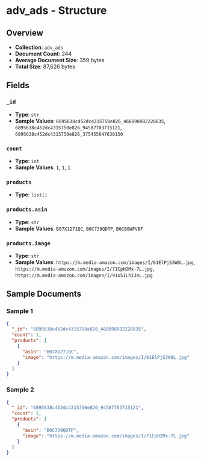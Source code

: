 # adv_ads - Structure

## Overview
- **Collection**: `adv_ads`
- **Document Count**: 244
- **Average Document Size**: 359 bytes
- **Total Size**: 87,626 bytes

## Fields

### `_id`

- **Type**: `str`
- **Sample Values**: `6895638c452dc4315750e826_460898982228835`, `6895638c452dc4315750e826_94587703715121`, `6895638c452dc4315750e826_375455047638150`

### `count`

- **Type**: `int`
- **Sample Values**: `1`, `1`, `1`

### `products`

- **Type**: `list[]`

### `products.asin`

- **Type**: `str`
- **Sample Values**: `B07X1271QC`, `B0C739QDTP`, `B0CBGWFVBF`

### `products.image`

- **Type**: `str`
- **Sample Values**: `https://m.media-amazon.com/images/I/61ElPjS3W8L.jpg`, `https://m.media-amazon.com/images/I/71CpH2Mx-7L.jpg`, `https://m.media-amazon.com/images/I/91x51LhIJeL.jpg`


## Sample Documents

### Sample 1

```json
{
  "_id": "6895638c452dc4315750e826_460898982228835",
  "count": 1,
  "products": [
    {
      "asin": "B07X1271QC",
      "image": "https://m.media-amazon.com/images/I/61ElPjS3W8L.jpg"
    }
  ]
}
```

### Sample 2

```json
{
  "_id": "6895638c452dc4315750e826_94587703715121",
  "count": 1,
  "products": [
    {
      "asin": "B0C739QDTP",
      "image": "https://m.media-amazon.com/images/I/71CpH2Mx-7L.jpg"
    }
  ]
}
```

